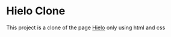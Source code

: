 # Hielo Clone

This project is a clone of the page [Hielo](https://www.freewebtemplates.com/content/templates/demos/bd2bb8341d0a60ca3168a1d4ebad1e9c6d865d1431b2829c8cab05227b30686ca61c62526cefb6d3c7613d5ed723c906578b4d89ab9c68c163e5c2542e15a494/) only using html and css
